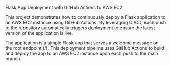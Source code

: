 Flask App Deployment with GitHub Actions to AWS EC2

This project demonstrates how to continuously deploy a Flask application to an AWS EC2 instance using GitHub Actions. By leveraging CI/CD, each push to the repository automatically triggers deployment to ensure the latest version of the application is live.

The application is a simple Flask app that serves a welcome message on the root endpoint (/). This deployment pipeline uses GitHub Actions to build and deploy the app to an AWS EC2 instance upon each push to the main branch.
